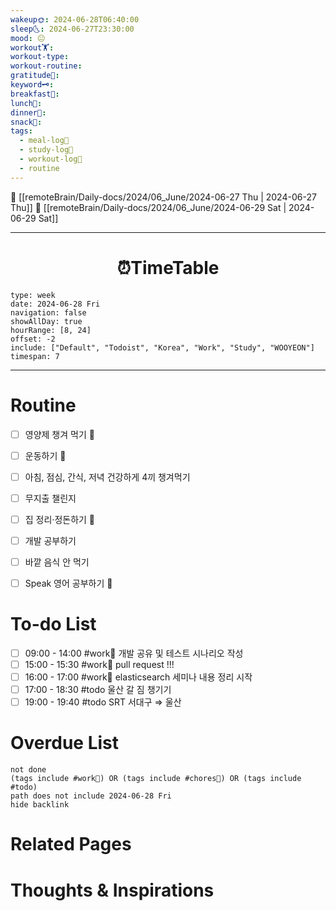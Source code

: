 ```yaml
---
wakeup🌞: 2024-06-28T06:40:00
sleep🌜: 2024-06-27T23:30:00
mood: 😐
workout🏋️: 
workout-type: 
workout-routine: 
gratitude🙏: 
keyword🗝️: 
breakfast🍳: 
lunch🍚: 
dinner🥗: 
snack🍬: 
tags:
  - meal-log📝
  - study-log📓
  - workout-log💪
  - routine
---
```


🔺 [[remoteBrain/Daily-docs/2024/06_June/2024-06-27 Thu | 2024-06-27 Thu]]
🔻 [[remoteBrain/Daily-docs/2024/06_June/2024-06-29 Sat | 2024-06-29 Sat]]
___
<h1> <center>⏰TimeTable </center> </h1>

```gEvent
type: week
date: 2024-06-28 Fri
navigation: false
showAllDay: true
hourRange: [8, 24]
offset: -2
include: ["Default", "Todoist", "Korea", "Work", "Study", "WOOYEON"]
timespan: 7
```

--- 


# Routine 

- [ ] 영양제 챙겨 먹기 🔼 
- [ ] 운동하기 🔼
- [ ] 아침, 점심, 간식, 저녁 건강하게 4끼 챙겨먹기
- [ ] 무지출 챌린지 
- [ ] 집 정리·정돈하기 🔼
- [ ] 개발 공부하기
- [ ] 바깥 음식 안 먹기 
- [ ] Speak 영어 공부하기 🔼 


# To-do List

- [ ] 09:00 - 14:00 #work💼 개발 공유 및 테스트 시나리오 작성
- [ ] 15:00 - 15:30 #work💼 pull request !!!
- [ ] 16:00 - 17:00 #work💼 elasticsearch 세미나 내용 정리 시작
- [ ] 17:00 - 18:30 #todo 울산 갈 짐 챙기기
- [ ] 19:00 - 19:40 #todo SRT 서대구 ⇒ 울산

# Overdue List
```tasks
not done
(tags include #work💼) OR (tags include #chores🧺) OR (tags include #todo)
path does not include 2024-06-28 Fri
hide backlink
```

# Related Pages



# Thoughts & Inspirations

